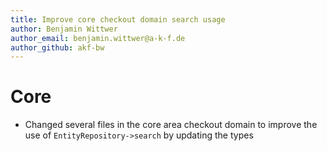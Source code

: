 ```yaml
---
title: Improve core checkout domain search usage
author: Benjamin Wittwer
author_email: benjamin.wittwer@a-k-f.de
author_github: akf-bw
---
```

# Core
* Changed several files in the core area checkout domain to improve the use of `EntityRepository->search` by updating the types
